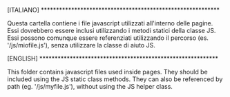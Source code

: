 [ITALIANO] ***********************************************************

Questa cartella contiene i file javascript utilizzati all'interno delle pagine.
Essi dovrebbero essere inclusi utilizzando i metodi statici della classe JS.
Essi possono comunque essere referenziati utilizzando il percorso (es. '/js/miofile.js'), 
senza utilizzare la classe di aiuto JS.

[ENGLISH] ***********************************************************

This folder contains javascript files used inside pages.
They should be included using the JS static class methods. They can also be referenced by
path (eg. '/js/myfile.js'), without using the JS helper class.